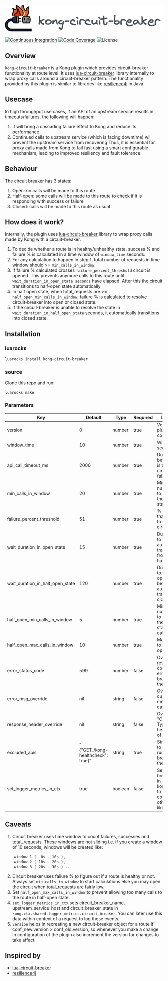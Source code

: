 ![lua-circuit-breaker](./kong-circuit-breaker.svg)

[![Continuous Integration](https://github.com/dream11/lua-circuit-breaker/actions/workflows/ci.yml/badge.svg)](https://github.com/dream11/lua-circuit-breaker/actions/workflows/ci.yml)
[![Code Coverage](https://codecov.io/gh/dream11/lua-circuit-breaker/branch/master/graph/badge.svg?token=6wyFuRgmdG)](https://codecov.io/gh/dream11/lua-circuit-breaker)
![License](https://img.shields.io/badge/license-MIT-green.svg)

## Overview
`kong-circuit-breaker` is a Kong plugin which provides circuit-breaker functionality at route level. It uses [lua-circuit-breaker](https://github.com/dream11/lua-circuit-breaker) library internally to wrap proxy calls around a circuit-breaker pattern. The functionality provided by this plugin is similar to libraries like [resilience4j](https://github.com/resilience4j/resilience4j) in Java.

## Usecase
In high throughput use cases, if an API of an upstream service results in timeouts/failures, the following will happen:
1. It will bring a cascading failure effect to Kong and reduce its performance
2. Continued calls to upstream service (which is facing downtime) wil prevent the upstream service from recovering
Thus, it is essential for proxy calls made from Kong to fail fast using a smart configurable mechanism, leading to improved resiliency and fault tolerance.

## Behaviour
The circuit breaker has 3 states:
1. Open: no calls will be made to this route
2. Half-open: some calls will be made to this route to check if it is responding with success or failure
3. Closed: calls will be made to this route as usual


## How does it work?
Internally, the plugin uses [lua-circuit-breaker](https://github.com/dream11/lua-circuit-breaker) library to wrap proxy calls made by Kong with a circuit-breaker.
1. To decide whether a route is in healthy/unhealthy state, success % and failure % is calculated in a time window of `window_time` seconds. 
2. For any calculation to happen in step 1, total number of requests in time window should >= `min_calls_in_window`.
3. If failure % calculated crosses `failure_percent_threshold` circuit is opened. This prevents anymore calls to this route until `wait_duration_in_open_state seconds` have elapsed. After this the circuit transitions to half-open state automatically
4. In half open state, when total_requests are >= `half_open_min_calls_in_window`, failure % is calculated to resolve circuit-breaker into open or closed state.
5. If the circuit-breaker is unable to resolve the state in `wait_duration_in_half_open_state` seconds, it automatically transitions into closed state.


## Installation

### luarocks
```bash
luarocks install kong-circuit-breaker
```

### source
Clone this repo and run:
```
luarocks make
```


### Parameters

| Key | Default  | Type  | Required | Description |
| --- | --- | --- | --- | --- |
| version | 0 | number | true | Version of plugin's configuration |
| window_time | 10 | number | true | Window size in seconds |
| api_call_timeout_ms |  2000 | number | true | Duration to wait before request is timed out and counted as failure |
| min_calls_in_window | 20 | number | true | Minimum number of calls to be present in the window to start calculation |
| failure_percent_threshold | 51 | number | true | % of requests that should fail to open the circuit |
| wait_duration_in_open_state | 15 | number | true | Duration(sec) to wait before automatically transitioning from open to half-open state |
| wait_duration_in_half_open_state | 120 | number | true | Duration(sec) to wait in half-open state before automatically transitioning to closed state |
| half_open_min_calls_in_window | 5 | number | true | Minimum number of calls to be present in the half open state to start calculation |
| half_open_max_calls_in_window | 10 | number | true | Maximum calls to allow in half open state |
| error_status_code | 599 | number | false | Override response status code in case of error (circuit-breaker blocks the request) |
| error_msg_override | nil | string | false | Override with custom message in case of error |
| response_header_override | nil | string | false | Override "Content-Type" response header in case of error |
| excluded_apis | "{\"GET_/kong-healthcheck\": true}" | string | true | Stringified json to prevent running circuit-breaker on these APIs |
| set_logger_metrics_in_ctx | true | boolean | false | Set circuit-breaker events in kong.ctx.shared to be consumed by other plugins like logger |

## Caveats

1. Circuit breaker uses time window to count failures, successes and total_requests. These windows are not sliding i.e. if you create a window of 10 seconds, windows will be created like: 
``` 
    window_1 (  0s - 10s ), 
    window_2 ( 10s - 20s ),
    window_3 ( 20s - 30s ) ... 
```
2. Circuit breaker uses failure % to figure out if a route is healthy or not. Always set `min_calls_in_window` to start calculations else you may open the circuit when total_requests are fairly low.
3. Set `half_open_max_calls_in_window` to prevent allowing too many calls to the route in half-open state.
4. `set_logger_metrics_in_ctx` sets circuit_breaker_name, upstream_service_host and circuit_breaker_state in `kong.ctx.shared.logger_metrics.circuit_breaker`. You can later use this data within context of a request to log these events.
5. `version` helps in recreating a new circuit-breaker object for a route if conf_new.version > conf_old.version, so whenever you make a change in configuration of the plugin also increment the version for changes to take affect.


## Inspired by
- [lua-circuit-breaker](https://github.com/dream11/lua-circuit-breaker)
- [resilience4j](https://github.com/resilience4j/resilience4j)
